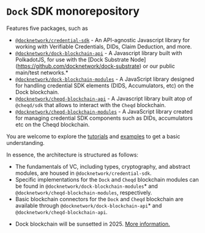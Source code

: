 # `Dock` SDK monorepository

Features five packages, such as

- [`@docknetwork/credential-sdk`](./packages/credential-sdk) - An API-agnostic Javascript library for working with Verifiable Credentials, DIDs, Claim Deduction, and more.
- [`@docknetwork/dock-blockchain-api`](./packages/dock-blockchain-api) - A Javascript library built with PolkadotJS, for use with the [Dock Substrate Node] (https://github.com/docknetwork/dock-substrate) or our public main/test networks.*
- [`@docknetwork/dock-blockchain-modules`](./packages/dock-blockchain-modules) - A JavaScript library designed for handling credential SDK elements (DIDS, Accumulators, etc) on the Dock blockchain.
- [`@docknetwork/cheqd-blockchain-api`](./packages/cheqd-blockchain-api) - A Javascript library built atop of `@cheqd/sdk` that allows to interact with the `Cheqd` blockchain.
- [`@docknetwork/cheqd-blockchain-modules`](./packages/cheqd-blockchain-modules) - A JavaScript library created for managing credential SDK components such as DIDs, accumulators etc on the Cheqd blockchain.

You are welcome to explore the [tutorials](./tutorials) and [examples](./examples) to get a basic understanding.

In essence, the architecture is structured as follows:

- The fundamentals of VC, including types, cryptography, and abstract modules, are housed in `@docknetwork/credential-sdk`.
- Specific implementations for the `Dock` and `Cheqd` blockchain modules can be found in `@docknetwork/dock-blockchain-modules`* and `@docknetwork/cheqd-blockchain-modules`, respectively.
- Basic blockchain connectors for the `Dock` and `Cheqd` blockchain are available through `@docknetwork/dock-blockchain-api`* and `@docknetwork/cheqd-blockchain-api`.

* Dock blockchain will be sunsetted in 2025. [More information.](https://www.dock.io/post/dock-and-cheqd-form-alliance-to-accelerate-global-adoption-of-decentralized-id#stronglong-termstrong)
